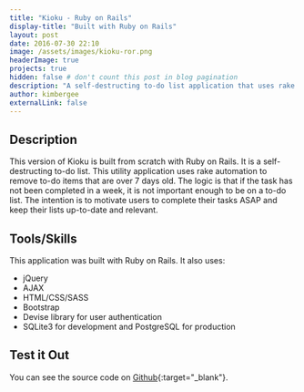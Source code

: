 ```yaml
---
title: "Kioku - Ruby on Rails"
display-title: "Built with Ruby on Rails"
layout: post
date: 2016-07-30 22:10
image: /assets/images/kioku-ror.png
headerImage: true
projects: true
hidden: false # don't count this post in blog pagination
description: "A self-destructing to-do list application that uses rake automation."
author: kimbergee
externalLink: false
---
```


## Description

This version of Kioku is built from scratch with Ruby on Rails. It is a self-destructing to-do list. This utility application uses rake automation to remove to-do items that are over 7 days old. The logic is that if the task has not been completed in a week, it is not important enough to be on a to-do list. The intention is to motivate users to complete their tasks ASAP and keep their lists up-to-date and relevant.

## Tools/Skills

This application was built with Ruby on Rails. It also uses:

* jQuery
* AJAX
* HTML/CSS/SASS
* Bootstrap
* Devise library for user authentication
* SQLite3 for development and PostgreSQL for production


## Test it Out

You can see the source code on [Github](https://github.com/kimbergee/kioku-ror){:target="_blank"}.
